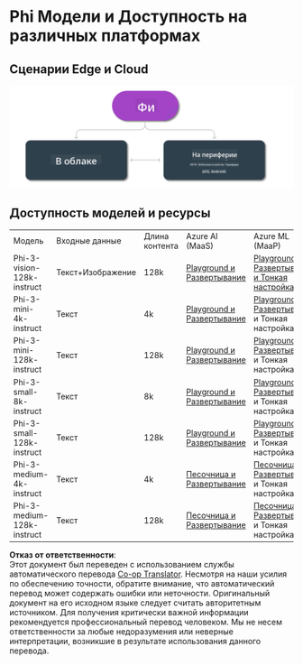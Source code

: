 <!--
CO_OP_TRANSLATOR_METADATA:
{
  "original_hash": "777aa0ff38fceecc29a00834f2f7a2f0",
  "translation_date": "2025-03-27T05:33:04+00:00",
  "source_file": "md\\01.Introduction\\01\\01.Edgeandcloud.md",
  "language_code": "ru"
}
-->
# Phi Модели и Доступность на различных платформах

## Сценарии Edge и Cloud

![EdgeCloud](../../../../../translated_images/01.phiedgecloud.b0223093d5c9be1e3050490fca4a8b42a0ea7445386aefc1e5b3f25d122b589d.ru.png)

## Доступность моделей и ресурсы

| | | | | | | | | |
|-|-|-|-|-|-|-|-|-|
|Модель|Входные данные|Длина контента|Azure AI (MaaS)|Azure ML (MaaP)|ONNX|Hugging Face|Ollama|Nvidia NIM|
|Phi-3-vision-128k-instruct|Текст+Изображение|128k|[Playground и Развертывание](https://ai.azure.com/explore/models/Phi-3-vision-128k-instruct/version/2/registry/azureml)|[Playground, Развертывание и Тонкая настройка](https://ml.azure.com/registries/azureml/models/Phi-3-vision-128k-instruct/version/2)|[CUDA](https://huggingface.co/microsoft/Phi-3-vision-128k-instruct-onnx-cuda/tree/main),[CPU](https://huggingface.co/microsoft/Phi-3-vision-128k-instruct-onnx-cpu/tree/main), [DirectML](https://huggingface.co/microsoft/Phi-3-vision-128k-instruct-onnx-directml/tree/main)|[Скачать](https://huggingface.co/microsoft/Phi-3-vision-128k-instruct)|-Н/Д-|[NIM API](https://build.nvidia.com/microsoft/phi-3-vision-128k-instruct)|
|Phi-3-mini-4k-instruct|Текст|4k|[Playground и Развертывание](https://aka.ms/phi3-mini-4k-azure-ml)|[Playground, Развертывание](https://aka.ms/phi3-mini-4k-azure-ml) и Тонкая настройка|[CUDA](https://huggingface.co/microsoft/Phi-3-mini-4k-instruct-onnx), [Web](https://huggingface.co/microsoft/Phi-3-mini-4k-instruct-onnx)|[Playground и Скачать](https://huggingface.co/chat/models/microsoft/Phi-3-mini-4k-instruct)|[GGUF](https://huggingface.co/microsoft/Phi-3-mini-4k-instruct-gguf)|[NIM API](https://build.nvidia.com/microsoft/phi-3-mini-4k)|
|Phi-3-mini-128k-instruct|Текст|128k|[Playground и Развертывание](https://ai.azure.com/explore/models/Phi-3-mini-128k-instruct/version/9/registry/azureml)|[Playground, Развертывание](https://ai.azure.com/explore/models/Phi-3-mini-128k-instruct/version/9/registry/azureml) и Тонкая настройка|[CUDA](https://huggingface.co/microsoft/Phi-3-mini-128k-instruct-onnx)|[Скачать](https://huggingface.co/microsoft/Phi-3-mini-128k-instruct-onnx)|-Н/Д-|[NIM API](https://build.nvidia.com/microsoft/phi-3-mini)|
|Phi-3-small-8k-instruct|Текст|8k|[Playground и Развертывание](https://ml.azure.com/registries/azureml/models/Phi-3-small-8k-instruct/version/2)|[Playground, Развертывание](https://ai.azure.com/explore/models/Phi-3-small-8k-instruct/version/2/registry/azureml) и Тонкая настройка|[CUDA](https://huggingface.co/microsoft/Phi-3-small-8k-instruct-onnx-cuda)|[Скачать](https://huggingface.co/microsoft/Phi-3-small-8k-instruct-onnx-cuda)|-Н/Д-|[NIM API](https://build.nvidia.com/microsoft/phi-3-small-8k-instruct?docker=false)|
|Phi-3-small-128k-instruct|Текст|128k|[Playground и Развертывание](https://ai.azure.com/explore/models/Phi-3-small-128k-instruct/version/2/registry/azureml)|[Playground, Развертывание](https://ml.azure.com/registries/azureml/models/Phi-3-small-128k-instruct/version/2) и Тонкая настройка|[CUDA](https://huggingface.co/microsoft/Phi-3-medium-128k-instruct-onnx-cuda)|[Скачать](https://huggingface.co/microsoft/Phi-3-small-128k-instruct)|-Н/Д-|[NIM API](https://build.nvidia.com/microsoft/phi-3-small-128k-instruct?docker=false)|
|Phi-3-medium-4k-instruct|Текст|4k|[Песочница и Развертывание](https://huggingface.co/microsoft/Phi-3-medium-4k-instruct)|[Песочница, Развертывание](https://ml.azure.com/registries/azureml/models/Phi-3-medium-4k-instruct/version/2) и Тонкая настройка|[CUDA](https://huggingface.co/microsoft/Phi-3-medium-4k-instruct-onnx-cuda/tree/main), [CPU](https://huggingface.co/microsoft/Phi-3-medium-4k-instruct-onnx-cpu/tree/main), [DirectML](https://huggingface.co/microsoft/Phi-3-medium-4k-instruct-onnx-directml/tree/main)|[Скачать](https://huggingface.co/microsoft/Phi-3-medium-4k-instruct)|-Н/Д-|[NIM APIs](https://build.nvidia.com/microsoft/phi-3-medium-4k-instruct?docker=false)|
|Phi-3-medium-128k-instruct|Текст|128k|[Песочница и Развертывание](https://ai.azure.com/explore/models/Phi-3-medium-128k-instruct/version/2)|[Песочница, Развертывание](https://ml.azure.com/registries/azureml/models/Phi-3-medium-128k-instruct/version/2) и Тонкая настройка|[CUDA](https://huggingface.co/microsoft/Phi-3-medium-128k-instruct-onnx-cuda/tree/main), [CPU](https://huggingface.co/microsoft/Phi-3-medium-128k-instruct-onnx-cpu/tree/main), [DirectML](https://huggingface.co/microsoft/Phi-3-medium-128k-instruct-onnx-directml/tree/main)|[Скачать](https://huggingface.co/microsoft/Phi-3-medium-128k-instruct)|-Н/Д-|-Н/Д-|

**Отказ от ответственности**:  
Этот документ был переведен с использованием службы автоматического перевода [Co-op Translator](https://github.com/Azure/co-op-translator). Несмотря на наши усилия по обеспечению точности, обратите внимание, что автоматический перевод может содержать ошибки или неточности. Оригинальный документ на его исходном языке следует считать авторитетным источником. Для получения критически важной информации рекомендуется профессиональный перевод человеком. Мы не несем ответственности за любые недоразумения или неверные интерпретации, возникшие в результате использования данного перевода.